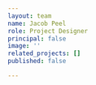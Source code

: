 ```yaml
---
layout: team
name: Jacob Peel
role: Project Designer
principal: false
image: ''
related_projects: []
published: false

---
```

